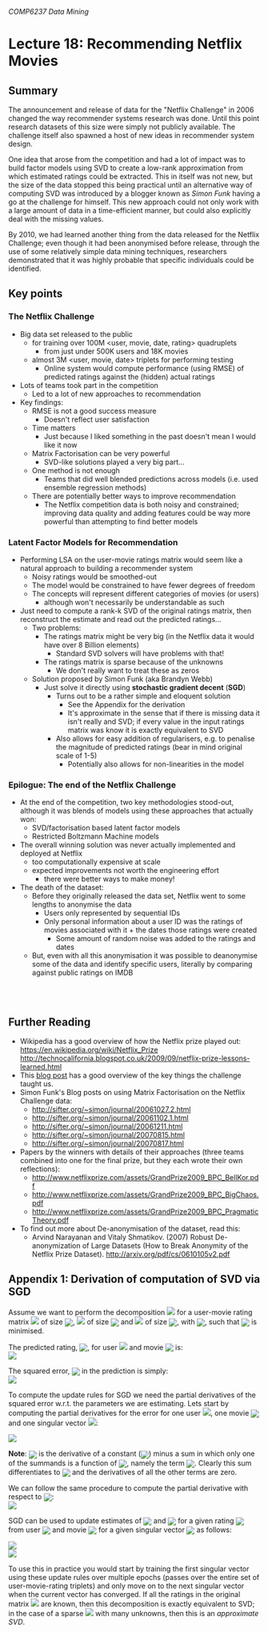 *COMP6237 Data Mining*

# Lecture 18: Recommending Netflix Movies

## Summary
The announcement and release of data for the "Netflix Challenge" in 2006 changed the way recommender systems research was done. Until this point research datasets of this size were simply not publicly available. The challenge itself also spawned a host of new ideas in recommender system design. 

One idea that arose from the competition and had a lot of impact was to build factor models using SVD to create a low-rank approximation from which estimated ratings could be extracted. This in itself was not new, but the size of the data stopped this being practical until an alternative way of computing SVD was introduced by a blogger known as *Simon Funk* having a go at the challenge for himself. This new approach could not only work with a large amount of data in a time-efficient manner, but could also explicitly deal with the missing values.

By 2010, we had learned another thing from the data released for the Netflix Challenge; even though it had been anonymised before release, through the use of some relatively simple data mining techniques, researchers demonstrated that it was highly probable that specific individuals could be identified. 

## Key points

### The Netflix Challenge
* Big data set released to the public
	- for training over 100M <user, movie, date, rating> quadruplets 
		+ from just under 500K users and 18K movies
	- almost 3M <user, movie, date> triplets for performing testing
		+ Online system would compute performance (using RMSE) of predicted ratings against the (hidden) actual ratings
* Lots of teams took part in the competition
	- Led to a lot of new approaches to recommendation
* Key findings:
	- RMSE is not a good success measure
		+ Doesn't reflect user satisfaction
	- Time matters
		+ Just because I liked something in the past doesn't mean I would like it now
	- Matrix Factorisation can be very powerful
		+ SVD-like solutions played a very big part...
	- One method is not enough
		+ Teams that did well blended predictions across models (i.e. used ensemble regression methods)
	- There are potentially better ways to improve recommendation
		+ The Netflix competition data is both noisy and constrained; improving data quality and adding features could be way more powerful than attempting to find better models

### Latent Factor Models for Recommendation

* Performing LSA on the user-movie ratings matrix would seem like a natural approach to building a recommender system
	- Noisy ratings would be smoothed-out
	- The model would be constrained to have fewer degrees of freedom
	- The concepts will represent different categories of movies (or users)
		+ although won't necessarily be understandable as such
* Just need to compute a rank-k SVD of the original ratings matrix, then reconstruct the estimate and read out the predicted ratings...
	- Two problems:
		+ The ratings matrix might be very big (in the Netflix data it would have over 8 Billion elements)
			* Standard SVD solvers will have problems with that!
		+ The ratings matrix is sparse because of the unknowns
			* We don't really want to treat these as zeros
	- Solution proposed by Simon Funk (aka Brandyn Webb)
		+ Just solve it directly using **stochastic gradient decent** (**SGD**)
			* Turns out to be a rather simple and eloquent solution
				- See the Appendix for the derivation
				- It's approximate in the sense that if there is missing data it isn't really and SVD; if every value in the input ratings matrix was know it is exactly equivalent to SVD
			* Also allows for easy addition of regularisers, e.g. to penalise the magnitude of predicted ratings (bear in mind original scale of 1-5)
				- Potentially also allows for non-linearities in the model

### Epilogue: The end of the Netflix Challenge

* At the end of the competition, two key methodologies stood-out, although it was blends of models using these approaches that actually won:
	- SVD/factorisation based latent factor models
	- Restricted Boltzmann Machine models
* The overall winning solution was never actually implemented and deployed at Netflix
	- too computationally expensive at scale
	- expected improvements not worth the engineering effort
		+ there were better ways to make money!
* The death of the dataset:
	- Before they originally released the data set, Netflix went to some lengths to anonymise the data
		+ Users only represented by sequential IDs
		+ Only personal information about a user ID was the ratings of movies associated with it + the dates those ratings were created
			* Some amount of random noise was added to the ratings and dates
	- But, even with all this anonymisation it was possible to deanonymise some of the data and identify specific users, literally by comparing against public ratings on IMDB

<br/>
<br/>

## Further Reading

* Wikipedia has a good overview of how the Netflix prize played out: https://en.wikipedia.org/wiki/Netflix_Prize
http://technocalifornia.blogspot.co.uk/2009/09/netflix-prize-lessons-learned.html
* This [blog post](http://technocalifornia.blogspot.co.uk/2009/09/netflix-prize-lessons-learned.html) has a good overview of the key things the challenge taught us.
* Simon Funk's Blog posts on using Matrix Factorisation on the Netflix Challenge data:
	- http://sifter.org/~simon/journal/20061027.2.html
	- http://sifter.org/~simon/journal/20061102.1.html
	- http://sifter.org/~simon/journal/20061211.html
	- http://sifter.org/~simon/journal/20070815.html
	- http://sifter.org/~simon/journal/20070817.html
* Papers by the winners with details of their approaches (three teams combined into one for the final prize, but they each wrote their own reflections):
	- http://www.netflixprize.com/assets/GrandPrize2009_BPC_BellKor.pdf
	- http://www.netflixprize.com/assets/GrandPrize2009_BPC_BigChaos.pdf
	- http://www.netflixprize.com/assets/GrandPrize2009_BPC_PragmaticTheory.pdf
* To find out more about De-anonymisation of the dataset, read this:
	- Arvind Narayanan and Vitaly Shmatikov. (2007) Robust De-anonymization of Large Datasets (How to Break Anonymity of the Netflix Prize Dataset). http://arxiv.org/pdf/cs/0610105v2.pdf

## Appendix 1: Derivation of computation of SVD via SGD

Assume we want to perform the decomposition <img src="http://latex.codecogs.com/svg.latex?\small \mathbf{R} \approx \mathbf{UF}"/> for a user-movie rating matrix <img  src="http://latex.codecogs.com/svg.latex?\small \mathbf R"/> of size <img style="vertical-align:middle;" src="http://latex.codecogs.com/svg.latex?\small m \times n"/>, <img src="http://latex.codecogs.com/svg.latex?\small \mathbf U"/> of size <img style="vertical-align:middle;" src="http://latex.codecogs.com/svg.latex?\small m \times c"/> and <img  src="http://latex.codecogs.com/svg.latex?\small \mathbf F"/> of size <img style="vertical-align:middle;" src="http://latex.codecogs.com/svg.latex?\small c \times n"/>, with <img style="vertical-align:middle;" src="http://latex.codecogs.com/svg.latex?\small c<<rank(\mathbf R)"/>, such that <img style="vertical-align:middle;" src="http://latex.codecogs.com/svg.latex?\small \Vert\mathbf R - \mathbf {UF}\Vert_\mathrm F"/> is minimised.

The predicted rating, <img style="vertical-align:text-bottom;" src="http://latex.codecogs.com/svg.latex?\small p_{ij}"/>, for user <img src="http://latex.codecogs.com/svg.latex?\small i"/> and movie <img style="vertical-align:text-bottom;" src="http://latex.codecogs.com/svg.latex?\small j"/> is: <br/>
<img style="vertical-align:text-top;" src="http://latex.codecogs.com/svg.latex?\small p_{ij} = \sum_k \mathbf{U}_{ik} \mathbf{F}_{kj}"/>

The squared error, <img style="vertical-align:middle;" src="http://latex.codecogs.com/svg.latex?\small E_{ij}^2"/> in the prediction is simply:<br/>
<img style="vertical-align:text-top;" src="http://latex.codecogs.com/svg.latex?\small E_{ij}^2 = (\mathbf{R}_{ij} - p_{ij})^2 = (\mathbf{R}_{ij} - \sum_k \mathbf{U}_{ik} \mathbf{F}_{kj})^2"/>

To compute the update rules for SGD we need the partial derivatives of the squared error w.r.t. the parameters we are estimating. Lets start by computing the partial derivatives for the error for one user <img src="http://latex.codecogs.com/svg.latex?\small i=I"/>, one movie <img style="vertical-align:middle;" src="http://latex.codecogs.com/svg.latex?\small j=J"/> and one singular vector <img src="http://latex.codecogs.com/svg.latex?\small k=K"/>:<br/>

<img style="vertical-align:text-top;" src="http://latex.codecogs.com/svg.latex?\small 
\frac{\delta E^2}{\delta \mathbf{U}_{IK}} = 2 E \frac{\delta E}{\delta \mathbf{U}_{IK}} = 2 E (-\mathbf{F}_{KJ}) = -2 (\mathbf{R}_{ij} - p_{ij}) \mathbf{F}_{KJ}"/><br/>

**Note**: <img style="vertical-align:middle;" src="http://latex.codecogs.com/svg.latex?\small {\delta E}/{\delta \mathbf{U}_{IK}}"/> is the derivative of a constant (<img style="vertical-align:middle;" src="http://latex.codecogs.com/svg.latex?\small \mathbf{R}_{IJ}"/>) minus a sum in which only one of the summands is a function of <img style="vertical-align:middle;" src="http://latex.codecogs.com/svg.latex?\small \mathbf{U}_{IK}"/>, namely the term <img style="vertical-align:middle;" src="http://latex.codecogs.com/svg.latex?\small \mathbf{U}_{IK}\mathbf{F}_{KJ}"/>. Clearly this sum differentiates to <img style="vertical-align:middle;" src="http://latex.codecogs.com/svg.latex?\small \mathbf{F}_{JK}"/> and the derivatives of all the other terms are zero. 


We can follow the same procedure to compute the partial derivative with respect to <img style="vertical-align:middle;" src="http://latex.codecogs.com/svg.latex?\small\mathbf{F}_{KJ}"/>: <br/>
<img style="vertical-align:middle;" src="http://latex.codecogs.com/svg.latex?\small
\frac{\delta E^2}{\delta \mathbf{F}_{KJ}} = 2 E \frac{\delta E}{\delta \mathbf{F}_{KJ}} = -2 (\mathbf{R}_{ij} - p_{ij}) \mathbf{U}_{IK}"/>

SGD can be used to update estimates of <img style="vertical-align:middle;" src="http://latex.codecogs.com/svg.latex?\small\mathbf{U}"/> and <img style="vertical-align:middle;" src="http://latex.codecogs.com/svg.latex?\small\mathbf{F}"/> for a given rating <img style="vertical-align:middle;" src="http://latex.codecogs.com/svg.latex?\small\mathbf{R}_{IJ}"/> from user <img style="vertical-align:middle;" src="http://latex.codecogs.com/svg.latex?\small I"/> and movie <img style="vertical-align:middle;" src="http://latex.codecogs.com/svg.latex?\small J"/> for a given singular vector <img style="vertical-align:middle;" src="http://latex.codecogs.com/svg.latex?\small K"/> as follows:

<img src="http://latex.codecogs.com/svg.latex?\small
\mathbf{U}_{IK} := \mathbf{U}_{IK} - \alpha \frac{\delta E^2}{\delta \mathbf{U}_{IK}} = \mathbf{U}_{IK} + 2\alpha (\mathbf{R}_{ij} - p_{ij}) \mathbf{F}_{KJ}"/> <br/>
<img src="http://latex.codecogs.com/svg.latex?\small
\mathbf{F}_{KJ} := \mathbf{F}_{KJ} - \alpha \frac{\delta E^2}{\delta \mathbf{F}_{KJ}} = \mathbf{F}_{KJ} + 2\alpha (\mathbf{R}_{ij} - p_{ij}) \mathbf{U}_{IK}
"/>

To use this in practice you would start by training the first singular vector using these update rules over multiple epochs (passes over the entire set of user-movie-rating triplets) and only move on to the next singular vector when the current vector has converged. If all the ratings in the original matrix <img src="http://latex.codecogs.com/svg.latex?\small \mathbf{R}"/> are known, then this decomposition is exactly equivalent to SVD; in the case of a sparse <img src="http://latex.codecogs.com/svg.latex?\small\mathbf{R}"/> with many unknowns, then this is an *approximate SVD*.


